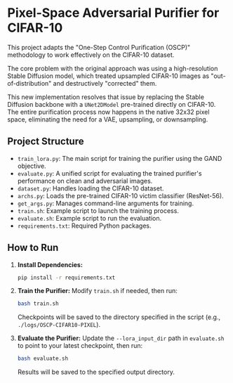 # Pixel-Space Adversarial Purifier for CIFAR-10

This project adapts the "One-Step Control Purification (OSCP)" methodology to work effectively on the CIFAR-10 dataset.

The core problem with the original approach was using a high-resolution Stable Diffusion model, which treated upsampled CIFAR-10 images as "out-of-distribution" and destructively "corrected" them.

This new implementation resolves that issue by replacing the Stable Diffusion backbone with a `UNet2DModel` pre-trained directly on CIFAR-10. The entire purification process now happens in the native 32x32 pixel space, eliminating the need for a VAE, upsampling, or downsampling.

## Project Structure

- `train_lora.py`: The main script for training the purifier using the GAND objective.
- `evaluate.py`: A unified script for evaluating the trained purifier's performance on clean and adversarial images.
- `dataset.py`: Handles loading the CIFAR-10 dataset.
- `archs.py`: Loads the pre-trained CIFAR-10 victim classifier (ResNet-56).
- `get_args.py`: Manages command-line arguments for training.
- `train.sh`: Example script to launch the training process.
- `evaluate.sh`: Example script to run the evaluation.
- `requirements.txt`: Required Python packages.

## How to Run

1.  **Install Dependencies:**
    ```bash
    pip install -r requirements.txt
    ```

2.  **Train the Purifier:**
    Modify `train.sh` if needed, then run:
    ```bash
    bash train.sh
    ```
    Checkpoints will be saved to the directory specified in the script (e.g., `./logs/OSCP-CIFAR10-PIXEL`).

3.  **Evaluate the Purifier:**
    Update the `--lora_input_dir` path in `evaluate.sh` to point to your latest checkpoint, then run:
    ```bash
    bash evaluate.sh
    ```
    Results will be saved to the specified output directory.